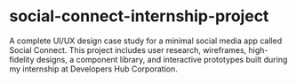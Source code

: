 # social-connect-internship-project
A complete UI/UX design case study for a minimal social media app called Social Connect. This project includes user research, wireframes, high-fidelity designs, a component library, and interactive prototypes built during my internship at Developers Hub Corporation.

